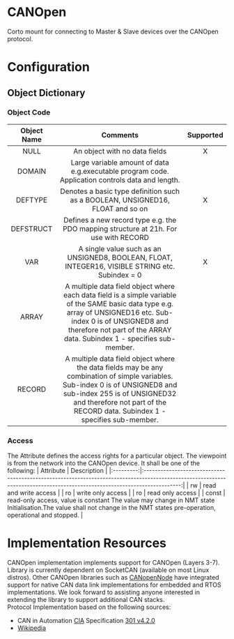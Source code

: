 # CANOpen
Corto mount for connecting to Master &amp; Slave devices over the CANOpen protocol.

# Configuration

## Object Dictionary
### Object Code
| Object Name | Comments | Supported |
|:-----------:|:-------------------------------------------------------------------------------------------------------------------------------------------------------------------------------------------------------:|:---------:|
| NULL | An object with no data fields | X |
| DOMAIN | Large variable amount of data e.g.executable program code. Application controls data and length. |  |
| DEFTYPE | Denotes a basic type definition such as a BOOLEAN, UNSIGNED16, FLOAT and so on | X |
| DEFSTRUCT | Defines a new record type e.g. the PDO mapping structure at 21h. For use with RECORD |  |
| VAR | A single value such as an UNSIGNED8, BOOLEAN, FLOAT, INTEGER16, VISIBLE STRING etc. Subindex = 0 | X |
| ARRAY | A multiple data field object where each data field is a simple variable of the SAME basic data type e.g. array of UNSIGNED16 etc. Sub-index 0 is of UNSIGNED8 and therefore not part of the ARRAY data. Subindex 1 - <array length> specifies sub-member. |  |
| RECORD | A multiple data field object where the data fields may be any combination of simple variables. Sub-index 0 is of UNSIGNED8 and sub-index 255 is of UNSIGNED32 and therefore not part of the RECORD data. Subindex 1 - <array length> specifies sub-member. |  |
### Access
The Attribute defines the access rights for a particular object. The viewpoint is from the network into the CANOpen device.
It shall be one of the following:
| Attribute |                                                                                Description                                                                                |
|:---------:|:-------------------------------------------------------------------------------------------------------------------------------------------------------------------------:|
|     rw    | read and write access                                                                                                                                                     |
|     ro    | write only access                                                                                                                                                         |
|     ro    | read only access                                                                                                                                                          |
|   const   | read-only access, value is constant The value may change in NMT state Initialisation.The value shall not change in the NMT states pre-operation, operational and stopped. |

# Implementation Resources
CANOpen implementation implements support for CANOpen (Layers 3-7). Library is
currently dependent on SocketCAN (available on most Linux distros). Other
CANOpen libraries such as
[CANopenNode](https://github.com/CANopenNode/CANopenNode)
have integrated support for native CAN data link implementations for embedded
and RTOS implementations. We look forward to assisting anyone interested in
extending the library to support additional CAN stacks.
<br>
Protocol Implementation based on the following sources:
+ CAN in Automation [CIA](https://www.can-cia.org/) Specification [301 v4.2.0](https://github.com/oa-sys/CANOpen/blob/master/doc/CANOPEN_301v04020006_cor3.pdf)
+ [Wikipedia](https://en.wikipedia.org/wiki/CANopen)
